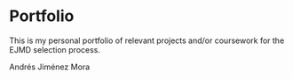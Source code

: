 # Portfolio
This is my personal portfolio of relevant projects and/or coursework for the EJMD selection process.

Andrés Jiménez Mora
